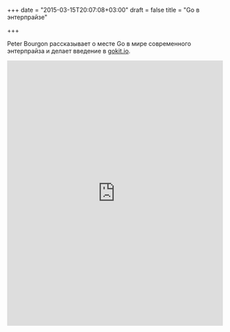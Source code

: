 +++
date = "2015-03-15T20:07:08+03:00"
draft = false
title = "Go в энтерпрайзе"

+++

<p>Peter Bourgon рассказывает о месте Go в мире современного энтерпрайза и делает введение в&nbsp;<a href="http://gokit.io">gokit.io</a>.</p>
 <iframe width="100%" height="620" src="https://www.youtube.com/embed/iFR_7AKkJFU" frameborder="0" allowfullscreen></iframe>
